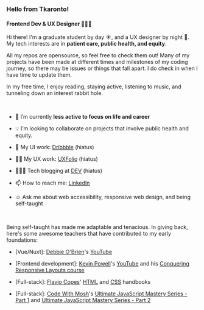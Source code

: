 <!--
**maureento8888/maureento8888** is a ✨ _special_ ✨ repository because its `README.md` (this file) appears on your GitHub profile. -->

### Hello from Tkaronto!

#### Frontend Dev & UX Designer 👩🏻‍💻

Hi there! I'm a graduate student by  day ☀️, and a UX designer by night 🌃. My tech interests are in **patient care, public health, and equity**.

All my repos are opensource, so feel free to check them out! Many of my projects have been made at different times and milestones of my coding journey, so there may be issues or things that fall apart. I do check in when I have time to update them.

In my free time, I enjoy reading, staying active, listening to music, and tunneling down an interest rabbit hole.

<br>

- 🔭 I’m currently **less active to focus on life and career**

<!-- I'm currently working on my personal portfolio and [frontendmentor.io challenges](https://github.com/maureento8888/Frontend-Mentor-Challenges.git)-->
  
- 💡 I’m looking to collaborate on projects that involve public health and equity.
  
- 🏀 My UI work: [Dribbble](https://dribbble.com/maureen_to) (hiatus)

- ✍🏼 My UX work: [UXFolio](https://uxfol.io/maureenito) (hiatus)
  
- 👩🏻‍💻 Tech blogging at [DEV](https://dev.to/maureento8888) (hiatus)

- 📫 How to reach me: [LinkedIn](https://www.linkedin.com/in/maureento)

- ☺️ Ask me about web accessibility, responsive web design, and being self-taught

<br>

Being self-taught has made me adaptable and tenacious. In giving back, here's some awesome teachers that have contributed to my early foundations:</p>

- [Vue/Nuxt]: [Debbie O'Brien](https://github.com/debs-obrien)'s [YouTube](https://youtube.com/c/DebbieOBrien)

- [Frontend development]: [Kevin Powell](https://www.kevinpowell.co/)'s [YouTube](https://youtube.com/kepowob) and his [Conquering Responsive Layouts course](https://courses.kevinpowell.co/conquering-responsive-layouts)

- [Full-stack]: [Flavio Copes](https://flaviocopes.com/)' [HTML](https://flaviocopes.com/page/html-handbook/) and [CSS](https://flaviocopes.com/page/css-handbook/) handbooks

- [Full-stack]: [Code With Mosh](https://codewithmosh.com/p/home)'s [Ultimate JavaScript Mastery Series - Part 1](https://codewithmosh.com/p/javascript-basics-for-beginners) and [Ultimate JavaScript Mastery Series - Part 2](https://codewithmosh.com/p/object-oriented-programming-in-javascript)
  
